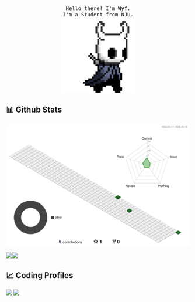 <!--
**wyf0722/wyf0722** is a ✨ _special_ ✨ repository because its `README.md` (this file) appears on your GitHub profile.

Here are some ideas to get you started:

- 🔭 I’m currently working on ...
- 🌱 I’m currently learning ...
- 👯 I’m looking to collaborate on ...
- 🤔 I’m looking for help with ...
- 💬 Ask me about ...
- 📫 How to reach me: ...
- 😄 Pronouns: ...
- ⚡ Fun fact: ...
-->


<p align="center">
  <br>
  <samp>
    Hello there! I'm <b>Wyf</b>.
    <br>I'm a Student from NJU.<br>

</samp>

  <img src="https://raw.githubusercontent.com/TanZng/TanZng/master/assets/hollor_knight3.gif" width="200"/>

</p>

## 📊 Github Stats
![](./profile-3d-contrib/profile-green-animate.svg)

<img align="" height="137px" src="https://github-readme-stats.vercel.app/api?username=wyf0722&hide_title=true&hide_border=true&show_icons=true&include_all_commits=true&line_height=21&bg_color=0,EC6C6C,FFD479,FFFC79,73FA79&theme=graywhite&locale=cn" /><img align="" height="137px" src="https://github-readme-stats.vercel.app/api/top-langs/?username=wyf0722&hide_title=true&hide_border=true&layout=compact&bg_color=0,73FA79,73FDFF,D783FF&theme=graywhite&locale=cn" />


## 📈 Coding Profiles

<span>
<a href="https://leetcode.com/u/biggest_fw/">
<img height="316px" src="https://leetcard.jacoblin.cool/biggest_fw?theme=unicorn&font=Fira%20Code&ext=contest"/>
</a>
<a href="https://leetcode.cn/u/zhangxi-bytedance">
<img height="316px" src="https://leetcard.jacoblin.cool/zhangxi-bytedance?theme=unicorn&font=Fira%20Code&ext=heatmap&site=cn"/>
</a>
</span>

